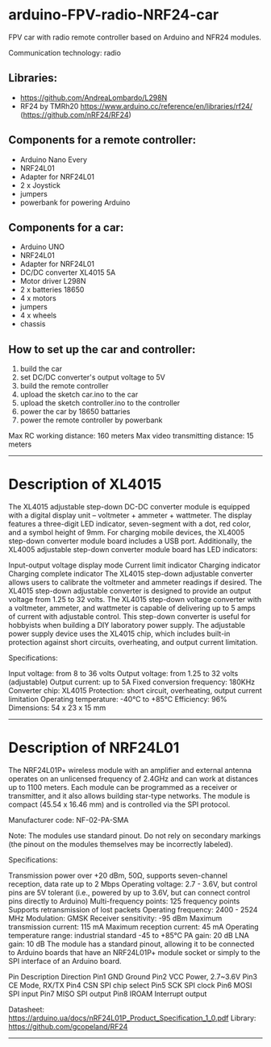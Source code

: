 # arduino-FPV-radio-NRF24-car
FPV car with radio remote controller based on Arduino and NFR24 modules.

Communication technology: radio

## Libraries:
- https://github.com/AndreaLombardo/L298N
- RF24 by TMRh20 https://www.arduino.cc/reference/en/libraries/rf24/ (https://github.com/nRF24/RF24)

## Components for a remote controller:
- Arduino Nano Every
- NRF24L01
- Adapter for NRF24L01
- 2 x Joystick
- jumpers
- powerbank for powering Arduino

## Components for a car:
- Arduino UNO
- NRF24L01
- Adapter for NRF24L01
- DC/DC converter XL4015 5A
- Motor driver L298N
- 2 x batteries 18650
- 4 x motors
- jumpers
- 4 x wheels
- chassis

## How to set up the car and controller:
1) build the car
2) set DC/DC converter's output voltage to 5V
3) build the remote controller
4) upload the sketch car.ino to the car
5) upload the sketch controller.ino to the controller
6) power the car by 18650 battaries
7) power the remote controller by powerbank

  
Max RC working distance: 160 meters
Max video transmitting distance: 15 meters

--------------------------------------------------

# Description of XL4015

The XL4015 adjustable step-down DC-DC converter module is equipped with a digital display unit – voltmeter + ammeter + wattmeter.
The display features a three-digit LED indicator, seven-segment with a dot, red color, and a symbol height of 9mm.
For charging mobile devices, the XL4005 step-down converter module board includes a USB port.
Additionally, the XL4005 adjustable step-down converter module board has LED indicators:

Input-output voltage display mode
Current limit indicator
Charging indicator
Charging complete indicator
The XL4015 step-down adjustable converter allows users to calibrate the voltmeter and ammeter readings if desired.
The XL4015 step-down adjustable converter is designed to provide an output voltage from 1.25 to 32 volts.
The XL4015 step-down voltage converter with a voltmeter, ammeter, and wattmeter is capable of delivering up to 5 amps of current with adjustable control.
This step-down converter is useful for hobbyists when building a DIY laboratory power supply.
The adjustable power supply device uses the XL4015 chip, which includes built-in protection against short circuits, overheating, and output current limitation.

Specifications:

Input voltage: from 8 to 36 volts
Output voltage: from 1.25 to 32 volts (adjustable)
Output current: up to 5A
Fixed conversion frequency: 180KHz
Converter chip: XL4015
Protection: short circuit, overheating, output current limitation
Operating temperature: -40°C to +85°C
Efficiency: 96%
Dimensions: 54 x 23 x 15 mm

---
# Description of NRF24L01
The NRF24L01P+ wireless module with an amplifier and external antenna operates on an unlicensed frequency of 2.4GHz and can work at distances up to 1100 meters. Each module can be programmed as a receiver or transmitter, and it also allows building star-type networks. The module is compact (45.54 x 16.46 mm) and is controlled via the SPI protocol.

Manufacturer code: NF-02-PA-SMA

Note: The modules use standard pinout. Do not rely on secondary markings (the pinout on the modules themselves may be incorrectly labeled).

Specifications:

Transmission power over +20 dBm, 50Ω, supports seven-channel reception, data rate up to 2 Mbps
Operating voltage: 2.7 - 3.6V, but control pins are 5V tolerant (i.e., powered by up to 3.6V, but can connect control pins directly to Arduino)
Multi-frequency points: 125 frequency points
Supports retransmission of lost packets
Operating frequency: 2400 - 2524 MHz
Modulation: GMSK
Receiver sensitivity: -95 dBm
Maximum transmission current: 115 mA
Maximum reception current: 45 mA
Operating temperature range: industrial standard -45 to +85°C
PA gain: 20 dB
LNA gain: 10 dB The module has a standard pinout, allowing it to be connected to Arduino boards that have an NRF24L01P+ module socket or simply to the SPI interface of an Arduino board.

Pin	Description	Direction
Pin1	GND	Ground
Pin2	VCC	Power, 2.7~3.6V
Pin3	CE	Mode, RX/TX
Pin4	CSN	SPI chip select
Pin5	SCK	SPI clock
Pin6	MOSI	SPI input
Pin7	MISO	SPI output
Pin8	IROAM	Interrupt output

Datasheet: https://arduino.ua/docs/nRF24L01P_Product_Specification_1_0.pdf
Library: https://github.com/gcopeland/RF24

-----
